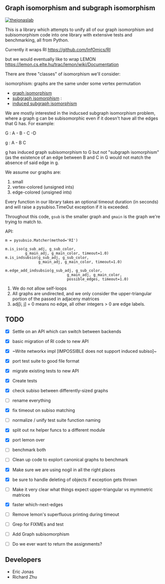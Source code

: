 ## Graph isomorphism and subgraph isomorphism
[![thejonaslab](https://circleci.com/gh/thejonaslab/pysubiso.svg?style=svg)](https://app.circleci.com/pipelines/github/thejonaslab/pysubiso)


This is a library which attempts to unify all of our graph isomorphism
and subisomorphism code into one library with extensive tests and benchmarking, 
all from Python. 

Currently it wraps RI https://github.com/InfOmics/RI

but we would eventually like to wrap LEMON
https://lemon.cs.elte.hu/trac/lemon/wiki/Documentation

There are three "classes" of isomorphism we'll consider:

isomorphism: graphs are the same under some vertex permutation
- [graph isomorphism](https://en.wikipedia.org/wiki/Graph_isomorphism)
- [subgraph isomorphism](https://en.wikipedia.org/wiki/Subgraph_isomorphism_problem) : 
- [induced subgraph isomorphism](https://en.wikipedia.org/wiki/Induced_subgraph_isomorphism_problem)


We are mostly interested in the inducsed subgraph isomorphism problem, 
where a graph g can be subisomorphic even if it doesn't have all the edges
that G has. For example:

G : A - B - C -D

g : A - B   C 

g has induced graph subisomorphism to G but not "subgraph isomorphism" (as the
existence of an edge between B and C in G would not match the absence
of said edge in g. 

We assume our graphs are:
1. small
2. vertex-colored (unsigned ints)
3. edge-colored (unsigned ints)


Every function in our library takes an optional timeout
duration (in seconds) and will raise a pysubiso.TimeOut exception
if it is exceeded. 

Throughout this code, `gsub` is the smaller graph and `gmain`
is the graph we're trying to match to. 

API: 
```
m = pysubsio.Matcher(method='RI')

m.is_iso(g_sub_adj, g_sub_color,
         g_main_adj, g_main_color, timeout=1.0)
m.is_indsubsio(g_sub_adj, g_sub_color, 
               g_main_adj, g_main_color, timeout=1.0)
               
m.edge_add_indsubsio(g_sub_adj, g_sub_color, 
                            g_main_adj, g_main_color, 
                            possible_edges, timeout=1.0)
```

1. We do not allow self-loops
2. All graphs are undirected, and we only consider the upper-triangular
portion of the passed in adjaceny matrices
3. adj[i, j] = 0 means no edge, all other integers > 0 are edge labels. 



## TODO 
- [x] Settle on an API which can switch between backends
- [x] basic migration of RI code to new API 
- [x] ~Write networkx impl [IMPOSSIBLE does not support induced subiso]~
- [x] port test suite to good file format
- [x] migrate existing tests to new API
- [x] Create tests 
- [x] check subiso between differently-sized graphs
- [ ] rename everything
- [x] fix timeout on subiso matching
- [ ] normalize / unify test suite function naming
- [x] split out nx helper funcs to a different module
- [x] port lemon over
- [ ] benchmark both
- [ ] Clean up code to explort canonical graphs to benchmark
- [x] Make sure we are using nogil in all the right places
- [x] be sure to handle deleting of objects if exception gets thrown
- [ ] Make it very clear what things expect upper-triangular vs mymmetric matrices
- [x] faster which-next-edges
- [ ] Remove lemon's superfluous printing during timeout
- [ ] Grep for FIXMEs and test
- [ ] Add Graph subisomorphism
- [ ] Do we ever want to return the assignments? 


## Developers

- Eric Jonas
- Richard Zhu

